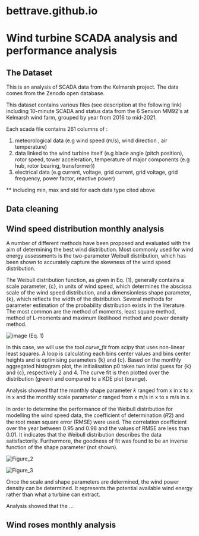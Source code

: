 # bettrave.github.io
# Wind turbine SCADA analysis and performance analysis

## The Dataset

This is an analysis of SCADA data from the Kelmarsh project. The data comes from the Zenodo open database.

This dataset contains various files (see description at the following link) including 10-minute SCADA and status data from the 6 Senvion MM92's at Kelmarsh wind farm, grouped by year from 2016 to mid-2021. 

Each scada file contains 261 columns of :

1. meteorological data (e.g wind speed (m/s), wind direction , air temperature)
2. data linked to the wind turbine itself (e.g blade angle (pitch position), rotor speed, tower acceleration, temperature of major components (e.g hub, rotor bearing, transformer))
3. electrical data (e.g current, voltage, grid current, grid voltage, grid frequency, power factor, reactive power)

** including min, max and std for each data type cited above

## Data cleaning

## Wind speed distribution monthly analysis

A number of different methods have been proposed and evaluated with the aim of determining the best wind distribution. Most commonly used for wind energy assessments is the two-parameter Weibull distribution, which has been shown to accurately capture the skewness of the wind speed distribution. 

The Weibull distribution function, as given in Eq. (1), generally contains a scale parameter, {c}, in units of wind speed, which determines the abscissa scale of the wind speed distribution, and a dimensionless shape parameter, {k}, which reflects the width of the distribution. Several methods for parameter estimation of the probability distribution exists in the literature. The most common are the method of moments, least square method, method of L-moments and maximum likelihood method and power density method.

  ![image](https://github.com/user-attachments/assets/748253fd-fc21-44a2-b2c1-e277968d3ccb) (Eq. 1)

In this case, we will use the tool _curve_fit_ from _scipy_ that uses non-linear least squares. A loop is calculating each bins center values and bins center heights and is optimising parameters {k} and {c}. Based on the monthly aggregated histogram plot, the initialisation p0 takes two intial guess for {k} and {c}, respectively 2 and 4. The curve fit is then plotted over the distribution (green) and compared to a KDE plot (orange).

Analysis showed that the monthly shape parameter 𝑘 ranged from x in x to x in x and the monthly scale parameter 𝑐 ranged from x m/s in x to x m/s in x.

In order to determine the performance of the Weibull distribution for modelling the wind speed data, the coefficient of determination (𝑅2) and the root mean square error (RMSE) were used. The correlation coefficient over the year between 0.95 and 0.98 and the values of RMSE are less than 0.01. It indicates that the Weibull distribution describes the data satisfactorily. Furthermore, the goodness of fit was found to be an inverse function of the shape parameter (not shown).

![Figure_2](https://github.com/user-attachments/assets/7bcbd733-9ce6-47e2-8369-6a0273f5e5a5)

![Figure_3](https://github.com/user-attachments/assets/92cbf7cd-9d10-49c6-b169-23f5ce842778)

Once the scale and shape parameters are determined, the wind power density can be determined. It represents the potential available wind energy rather than what a turbine can extract.

Analysis showed that the ...

## Wind roses monthly analysis

